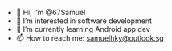 - 👋 Hi, I’m @67Samuel
- 👀 I’m interested in software development
- 🌱 I’m currently learning Android app dev
- 📫 How to reach me: samuelhky@outlook.sg

<!---
67Samuel/67Samuel is a ✨ special ✨ repository because its `README.md` (this file) appears on your GitHub profile.
You can click the Preview link to take a look at your changes.
--->
